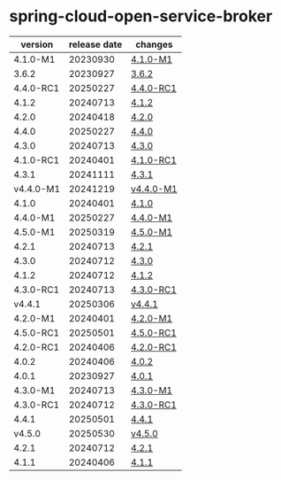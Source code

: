 # spring-cloud-open-service-broker	


|version|release date|changes|
|---|---|---|
|4.1.0-M1|20230930|[4.1.0-M1](./4.1.0-M1-20230930.md)|
|3.6.2|20230927|[3.6.2](./3.6.2-20230927.md)|
|4.4.0-RC1|20250227|[4.4.0-RC1](./4.4.0-RC1-20250227.md)|
|4.1.2|20240713|[4.1.2](./4.1.2-20240713.md)|
|4.2.0|20240418|[4.2.0](./4.2.0-20240418.md)|
|4.4.0|20250227|[4.4.0](./4.4.0-20250227.md)|
|4.3.0|20240713|[4.3.0](./4.3.0-20240713.md)|
|4.1.0-RC1|20240401|[4.1.0-RC1](./4.1.0-RC1-20240401.md)|
|4.3.1|20241111|[4.3.1](./4.3.1-20241111.md)|
|v4.4.0-M1|20241219|[v4.4.0-M1](./v4.4.0-M1-20241219.md)|
|4.1.0|20240401|[4.1.0](./4.1.0-20240401.md)|
|4.4.0-M1|20250227|[4.4.0-M1](./4.4.0-M1-20250227.md)|
|4.5.0-M1|20250319|[4.5.0-M1](./4.5.0-M1-20250319.md)|
|4.2.1|20240713|[4.2.1](./4.2.1-20240713.md)|
|4.3.0|20240712|[4.3.0](./4.3.0-20240712.md)|
|4.1.2|20240712|[4.1.2](./4.1.2-20240712.md)|
|4.3.0-RC1|20240713|[4.3.0-RC1](./4.3.0-RC1-20240713.md)|
|v4.4.1|20250306|[v4.4.1](./v4.4.1-20250306.md)|
|4.2.0-M1|20240401|[4.2.0-M1](./4.2.0-M1-20240401.md)|
|4.5.0-RC1|20250501|[4.5.0-RC1](./4.5.0-RC1-20250501.md)|
|4.2.0-RC1|20240406|[4.2.0-RC1](./4.2.0-RC1-20240406.md)|
|4.0.2|20240406|[4.0.2](./4.0.2-20240406.md)|
|4.0.1|20230927|[4.0.1](./4.0.1-20230927.md)|
|4.3.0-M1|20240713|[4.3.0-M1](./4.3.0-M1-20240713.md)|
|4.3.0-RC1|20240712|[4.3.0-RC1](./4.3.0-RC1-20240712.md)|
|4.4.1|20250501|[4.4.1](./4.4.1-20250501.md)|
|v4.5.0|20250530|[v4.5.0](./v4.5.0-20250530.md)|
|4.2.1|20240712|[4.2.1](./4.2.1-20240712.md)|
|4.1.1|20240406|[4.1.1](./4.1.1-20240406.md)|
